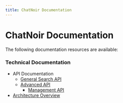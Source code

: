 ```yaml
---
title: ChatNoir Documentation
---
```


# ChatNoir Documentation

The following documentation resources are available:

### Technical Documentation

- API Documentation
    - [General Search API](/doc/api/)
    - [Advanced API](/doc/api-advanced/)
        - [Management API](/doc/api-advanced/management/)
- [Architecture Overview](/doc/architecture/)
